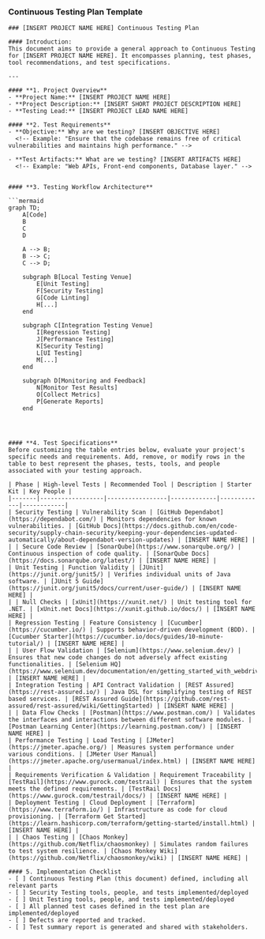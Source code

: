 ### Continuous Testing Plan Template
```
### [INSERT PROJECT NAME HERE] Continuous Testing Plan

#### Introduction:
This document aims to provide a general approach to Continuous Testing for [INSERT PROJECT NAME HERE]. It encompasses planning, test phases, tool recommendations, and test specifications.

---

#### **1. Project Overview**
- **Project Name:** [INSERT PROJECT NAME HERE]
- **Project Description:** [INSERT SHORT PROJECT DESCRIPTION HERE]
- **Testing Lead:** [INSERT PROJECT LEAD NAME HERE]

#### **2. Test Requirements**
- **Objective:** Why are we testing? [INSERT OBJECTIVE HERE]
  <!-- Example: "Ensure that the codebase remains free of critical vulnerabilities and maintains high performance." -->

- **Test Artifacts:** What are we testing? [INSERT ARTIFACTS HERE]
  <!-- Example: "Web APIs, Front-end components, Database layer." -->


#### **3. Testing Workflow Architecture**

```mermaid
graph TD;
    A[Code]
    B
    C
    D
    
    A --> B;
    B --> C;
    C --> D;
   
    subgraph B[Local Testing Venue]
        E[Unit Testing]
        F[Security Testing]
        G[Code Linting]
        H[...]
    end
    
    subgraph C[Integration Testing Venue]
        I[Regression Testing]
        J[Performance Testing]
        K[Security Testing]
        L[UI Testing]
        M[...]
    end

    subgraph D[Monitoring and Feedback]
        N[Monitor Test Results]
        O[Collect Metrics]
        P[Generate Reports]
    end




#### **4. Test Specifications**
Before customizing the table entries below, evaluate your project's specific needs and requirements. Add, remove, or modify rows in the table to best represent the phases, tests, tools, and people associated with your testing approach.

| Phase | High-level Tests | Recommended Tool | Description | Starter Kit | Key People |
|-------|------------------|-----------------|-------------|-------------|------------|
| Security Testing | Vulnerability Scan | [GitHub Dependabot](https://dependabot.com/) | Monitors dependencies for known vulnerabilities. | [GitHub Docs](https://docs.github.com/en/code-security/supply-chain-security/keeping-your-dependencies-updated-automatically/about-dependabot-version-updates) | [INSERT NAME HERE] |
| | Secure Code Review | [SonarQube](https://www.sonarqube.org/) | Continuous inspection of code quality. | [SonarQube Docs](https://docs.sonarqube.org/latest/) | [INSERT NAME HERE] |
| Unit Testing | Function Validity | [JUnit](https://junit.org/junit5/) | Verifies individual units of Java software. | [JUnit 5 Guide](https://junit.org/junit5/docs/current/user-guide/) | [INSERT NAME HERE] |
| | Null Checks | [xUnit](https://xunit.net/) | Unit testing tool for .NET. | [xUnit.net Docs](https://xunit.github.io/docs/) | [INSERT NAME HERE] |
| Regression Testing | Feature Consistency | [Cucumber](https://cucumber.io/) | Supports behavior-driven development (BDD). | [Cucumber Starter](https://cucumber.io/docs/guides/10-minute-tutorial/) | [INSERT NAME HERE] |
| | User Flow Validation | [Selenium](https://www.selenium.dev/) | Ensures that new code changes do not adversely affect existing functionalities. | [Selenium HQ](https://www.selenium.dev/documentation/en/getting_started_with_webdriver/) | [INSERT NAME HERE] |
| Integration Testing | API Contract Validation | [REST Assured](https://rest-assured.io/) | Java DSL for simplifying testing of REST based services. | [REST Assured Guide](https://github.com/rest-assured/rest-assured/wiki/GettingStarted) | [INSERT NAME HERE] |
| | Data Flow Checks | [Postman](https://www.postman.com/) | Validates the interfaces and interactions between different software modules. | [Postman Learning Center](https://learning.postman.com/) | [INSERT NAME HERE] |
| Performance Testing | Load Testing | [JMeter](https://jmeter.apache.org/) | Measures system performance under various conditions. | [JMeter User Manual](https://jmeter.apache.org/usermanual/index.html) | [INSERT NAME HERE] |
| Requirements Verification & Validation | Requirement Traceability | [TestRail](https://www.gurock.com/testrail) | Ensures that the system meets the defined requirements. | [TestRail Docs](https://www.gurock.com/testrail/docs/) | [INSERT NAME HERE] |
| Deployment Testing | Cloud Deployment | [Terraform](https://www.terraform.io/) | Infrastructure as code for cloud provisioning. | [Terraform Get Started](https://learn.hashicorp.com/terraform/getting-started/install.html) | [INSERT NAME HERE] |
| | Chaos Testing | [Chaos Monkey](https://github.com/Netflix/chaosmonkey) | Simulates random failures to test system resilience. | [Chaos Monkey Wiki](https://github.com/Netflix/chaosmonkey/wiki) | [INSERT NAME HERE] |

#### 5. Implementation Checklist
- [ ] Continuous Testing Plan (this document) defined, including all relevant parts
- [ ] Security Testing tools, people, and tests implemented/deployed
- [ ] Unit Testing tools, people, and tests implemented/deployed
- [ ] All planned test cases defined in the test plan are implemented/deployed
- [ ] Defects are reported and tracked.
- [ ] Test summary report is generated and shared with stakeholders.
```
